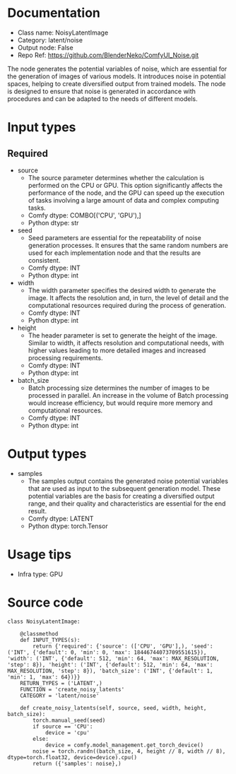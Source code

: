# Documentation
- Class name: NoisyLatentImage
- Category: latent/noise
- Output node: False
- Repo Ref: https://github.com/BlenderNeko/ComfyUI_Noise.git

The node generates the potential variables of noise, which are essential for the generation of images of various models. It introduces noise in potential spaces, helping to create diversified output from trained models. The node is designed to ensure that noise is generated in accordance with procedures and can be adapted to the needs of different models.

# Input types
## Required
- source
    - The source parameter determines whether the calculation is performed on the CPU or GPU. This option significantly affects the performance of the node, and the GPU can speed up the execution of tasks involving a large amount of data and complex computing tasks.
    - Comfy dtype: COMBO[('CPU', 'GPU'),]
    - Python dtype: str
- seed
    - Seed parameters are essential for the repeatability of noise generation processes. It ensures that the same random numbers are used for each implementation node and that the results are consistent.
    - Comfy dtype: INT
    - Python dtype: int
- width
    - The width parameter specifies the desired width to generate the image. It affects the resolution and, in turn, the level of detail and the computational resources required during the process of generation.
    - Comfy dtype: INT
    - Python dtype: int
- height
    - The header parameter is set to generate the height of the image. Similar to width, it affects resolution and computational needs, with higher values leading to more detailed images and increased processing requirements.
    - Comfy dtype: INT
    - Python dtype: int
- batch_size
    - Batch processing size determines the number of images to be processed in parallel. An increase in the volume of Batch processing would increase efficiency, but would require more memory and computational resources.
    - Comfy dtype: INT
    - Python dtype: int

# Output types
- samples
    - The samples output contains the generated noise potential variables that are used as input to the subsequent generation model. These potential variables are the basis for creating a diversified output range, and their quality and characteristics are essential for the end result.
    - Comfy dtype: LATENT
    - Python dtype: torch.Tensor

# Usage tips
- Infra type: GPU

# Source code
```
class NoisyLatentImage:

    @classmethod
    def INPUT_TYPES(s):
        return {'required': {'source': (['CPU', 'GPU'],), 'seed': ('INT', {'default': 0, 'min': 0, 'max': 18446744073709551615}), 'width': ('INT', {'default': 512, 'min': 64, 'max': MAX_RESOLUTION, 'step': 8}), 'height': ('INT', {'default': 512, 'min': 64, 'max': MAX_RESOLUTION, 'step': 8}), 'batch_size': ('INT', {'default': 1, 'min': 1, 'max': 64})}}
    RETURN_TYPES = ('LATENT',)
    FUNCTION = 'create_noisy_latents'
    CATEGORY = 'latent/noise'

    def create_noisy_latents(self, source, seed, width, height, batch_size):
        torch.manual_seed(seed)
        if source == 'CPU':
            device = 'cpu'
        else:
            device = comfy.model_management.get_torch_device()
        noise = torch.randn((batch_size, 4, height // 8, width // 8), dtype=torch.float32, device=device).cpu()
        return ({'samples': noise},)
```